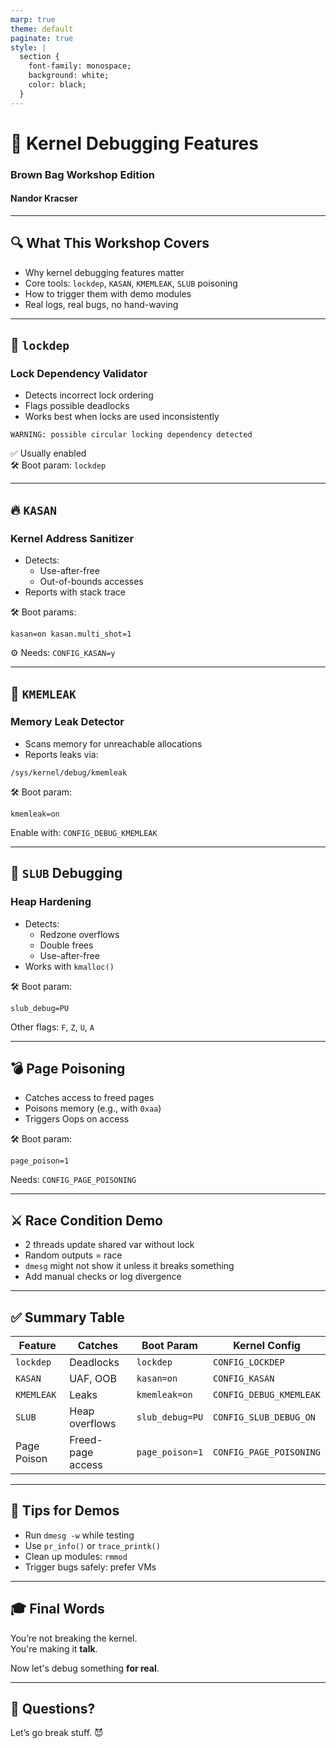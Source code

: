 ```yaml
---
marp: true
theme: default
paginate: true
style: |
  section {
    font-family: monospace;
    background: white;
    color: black;
  }
---
```


# 🐧 Kernel Debugging Features
### Brown Bag Workshop Edition
#### Nandor Kracser

---

## 🔍 What This Workshop Covers

- Why kernel debugging features matter
- Core tools: `lockdep`, `KASAN`, `KMEMLEAK`, `SLUB` poisoning
- How to trigger them with demo modules
- Real logs, real bugs, no hand-waving

---

## 🔐 `lockdep`  
### Lock Dependency Validator

- Detects incorrect lock ordering
- Flags possible deadlocks
- Works best when locks are used inconsistently

```
WARNING: possible circular locking dependency detected
```

✅ Usually enabled  
🛠 Boot param: `lockdep`

---

## 🔥 `KASAN`  
### Kernel Address Sanitizer

- Detects:
  - Use-after-free
  - Out-of-bounds accesses
- Reports with stack trace

🛠 Boot params:
```
kasan=on kasan.multi_shot=1
```

⚙️ Needs: `CONFIG_KASAN=y`

---

## 🧼 `KMEMLEAK`  
### Memory Leak Detector

- Scans memory for unreachable allocations
- Reports leaks via:

```
/sys/kernel/debug/kmemleak
```

🛠 Boot param:
```
kmemleak=on
```

Enable with: `CONFIG_DEBUG_KMEMLEAK`

---

## 🧨 `SLUB` Debugging  
### Heap Hardening

- Detects:
  - Redzone overflows
  - Double frees
  - Use-after-free
- Works with `kmalloc()`

🛠 Boot param:
```
slub_debug=PU
```

Other flags: `F`, `Z`, `U`, `A`

---

## 💣 Page Poisoning

- Catches access to freed pages
- Poisons memory (e.g., with `0xaa`)
- Triggers Oops on access

🛠 Boot param:
```
page_poison=1
```

Needs: `CONFIG_PAGE_POISONING`

---

## ⚔️ Race Condition Demo

- 2 threads update shared var without lock
- Random outputs = race
- `dmesg` might not show it unless it breaks something
- Add manual checks or log divergence

---

## ✅ Summary Table

| Feature      | Catches            | Boot Param        | Kernel Config             |
|--------------|--------------------|--------------------|----------------------------|
| `lockdep`    | Deadlocks          | `lockdep`          | `CONFIG_LOCKDEP`          |
| `KASAN`      | UAF, OOB           | `kasan=on`         | `CONFIG_KASAN`            |
| `KMEMLEAK`   | Leaks              | `kmemleak=on`      | `CONFIG_DEBUG_KMEMLEAK`   |
| `SLUB`       | Heap overflows     | `slub_debug=PU`    | `CONFIG_SLUB_DEBUG_ON`    |
| Page Poison  | Freed-page access  | `page_poison=1`    | `CONFIG_PAGE_POISONING`   |

---

## 🧪 Tips for Demos

- Run `dmesg -w` while testing
- Use `pr_info()` or `trace_printk()`
- Clean up modules: `rmmod`
- Trigger bugs safely: prefer VMs

---

## 🎓 Final Words

You’re not breaking the kernel.  
You're making it **talk**.

Now let's debug something **for real**.

---

## 💬 Questions?

Let’s go break stuff. 😈
